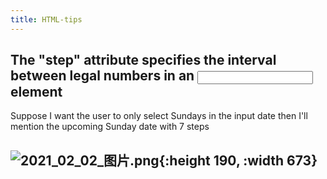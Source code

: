 ```yaml
---
title: HTML-tips
---
```


## The "step" attribute specifies the interval between legal numbers in an <input> element

Suppose I want the user to only select Sundays in the input date then I'll mention the upcoming Sunday date with 7 steps
## ![2021_02_02_图片.png](https://cdn.logseq.com/%2F7aa8ab99-753a-4230-847b-43a1c3a3ef476c2bf065-20a5-4b31-a074-098e4934b6f52021_02_02_%E5%9B%BE%E7%89%87.png?Expires=4765837054&Signature=i-7eDWdn35XfsbEEDLidC1mjqYm3fjUOZUhd5fYNfW4Jdh~JTUaIDVCgbkh7qPxPolUZj1zzQNGGO0B8uL09EEbiHAQSG1Tn52SgQcmrd70cp3AzfdE8-74QTUmYBEQMZ6E1v3v35ZDQY2-zNtbnjG6YvNjXjmmZ4a8x2rVGFJTzL~bS8uGRXwoxaD-IlsRQDTMJ~LUUNCDzucSqjtKpNQqJn8NppYzi4F-5ML4ZfdDLjYz0dylVN~7RxDit74MTKUavu~G-5azKy9O3r7bfAOhVmOJGOrIlPWS6N68XlorZzSvxeL08txFrSn7gufrkILP8wwcaqivptP1rXqHdBw__&Key-Pair-Id=APKAJE5CCD6X7MP6PTEA){:height 190, :width 673}
